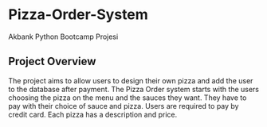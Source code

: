 # Pizza-Order-System
Akbank Python Bootcamp Projesi 
## Project Overview
The project aims to allow users to design their own pizza and add the user to the database after payment. The Pizza Order system starts with the users choosing the pizza on the menu and the sauces they want.  They have to pay with their choice of sauce and pizza.  Users are required to pay by credit card.  Each pizza has a description and price. 
